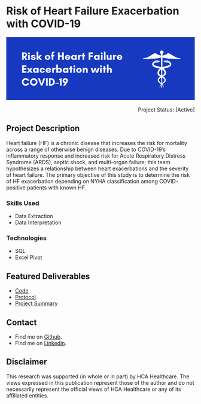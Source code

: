  # Risk of Heart Failure Exacerbation with COVID-19

<p align="center">
  <img src=/COVID-Heart-Failure-Header.png?raw=true"/>
 </p>


<p align="right"> 
Project Status: [Active]
 </p>

## Project Description
Heart failure (HF) is a chronic disease that increases the risk for mortality across a range of otherwise benign diseases. Due to COVID-19’s inflammatory response and increased risk for Acute Respiratory Distress Syndrome (ARDS), septic shock, and multi-organ failure; this team hypothesizes a relationship between heart exacerbations and the severity of heart failure. The primary objective of this study is to determine the risk of HF exacerbation depending on NYHA classification among COVID-positive patients with known HF.

### Skills Used
* Data Extraction
* Data Interpretation

### Technologies
* SQL
* Excel Pivot


## Featured Deliverables
* [Code](/3293%20Queries)
* [Protocol](/Risk%20of%20Heart%20Failure%20Exacerbation%20with%20COVID-19.pdf)
* [Project Summary](/Project%20Summary.JPG)


## Contact
* Find me on [Github](https://github.com/chelseamcqueen).
* Find me on [Linkedin](https://www.linkedin.com/in/chelseamcqueen/).


## Disclaimer
This research was supported (in whole or in part) by HCA Healthcare. The views expressed in this publication represent those of the author and do not necessarily represent the official views of HCA Healthcare or any of its affiliated entities.
